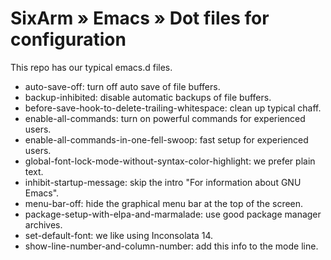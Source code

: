 # SixArm » Emacs » Dot files for configuration

This repo has our typical emacs.d files. 

* auto-save-off: turn off auto save of file buffers.
* backup-inhibited: disable automatic backups of file buffers.  
* before-save-hook-to-delete-trailing-whitespace: clean up typical chaff.
* enable-all-commands: turn on powerful commands for experienced users.
* enable-all-commands-in-one-fell-swoop: fast setup for experienced users.
* global-font-lock-mode-without-syntax-color-highlight: we prefer plain text.
* inhibit-startup-message: skip the intro "For information about GNU Emacs". 
* menu-bar-off: hide the graphical menu bar at the top of the screen.
* package-setup-with-elpa-and-marmalade: use good package manager archives.
* set-default-font: we like using Inconsolata 14. 
* show-line-number-and-column-number: add this info to the mode line. 

